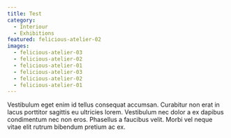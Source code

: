 ```yaml
---
title: Test
category:
  - Interiour
  - Exhibitions
featured: felicious-atelier-02
images:
  - felicious-atelier-03
  - felicious-atelier-02
  - felicious-atelier-01
  - felicious-atelier-03
  - felicious-atelier-02
  - felicious-atelier-01
---
```


Vestibulum eget enim id tellus consequat accumsan. Curabitur non erat in lacus porttitor sagittis eu ultricies lorem. Vestibulum nec dolor a ex dapibus condimentum nec non eros. Phasellus a faucibus velit. Morbi vel neque vitae elit rutrum bibendum pretium ac ex.
